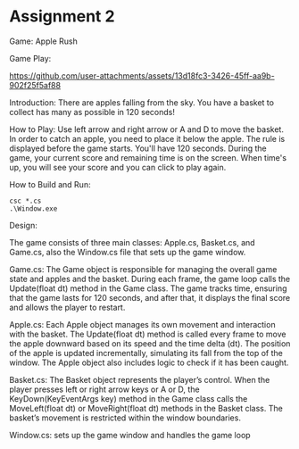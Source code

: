 # Assignment 2

Game: Apple Rush

Game Play:


https://github.com/user-attachments/assets/13d18fc3-3426-45ff-aa9b-902f25f5af88



Introduction: There are apples falling from the sky. You have a basket to collect has many as possible in 120 seconds!

How to Play: Use left arrow and right arrow or A and D to move the basket. In order to catch an apple, you need to place it below the apple. The rule is displayed before the game starts. You'll have 120 seconds. During the game, your current score and remaining time is on the screen. When time's up, you will see your score and you can click to play again.

How to Build and Run:
	
 	csc *.cs
	.\Window.exe

Design:

The game consists of three main classes: Apple.cs, Basket.cs, and Game.cs, also the Window.cs file that sets up the game window.

Game.cs: The Game object is responsible for managing the overall game state and apples and the basket. During each frame, the game loop calls the Update(float dt) method in the Game class. The game tracks time, ensuring that the game lasts for 120 seconds, and after that, it displays the final score and allows the player to restart.

Apple.cs: Each Apple object manages its own movement and interaction with the basket. The Update(float dt) method is called every frame to move the apple downward based on its speed and the time delta (dt). The position of the apple is updated incrementally, simulating its fall from the top of the window. The Apple object also includes logic to check if it has been caught.

Basket.cs: The Basket object represents the player’s control. When the player presses left or right arrow keys or A or D, the KeyDown(KeyEventArgs key) method in the Game class calls the MoveLeft(float dt) or MoveRight(float dt) methods in the Basket class. The basket’s movement is restricted within the window boundaries.

Window.cs: sets up the game window and handles the game loop
